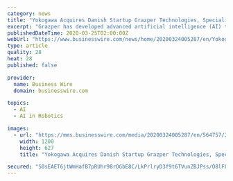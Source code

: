 ```yaml
---
category: news
title: "Yokogawa Acquires Danish Startup Grazper Technologies, Specialists in AI for Image Analytics"
excerpt: "Grazper has developed advanced artificial intelligence (AI) technologies for analyzing images, and Yokogawa aims to leverage these technologies within its various existing businesses and to develop new industrial AI solutions. Recent advances in deep learning and related technologies have enabled the practical application of AI in industry ..."
publishedDateTime: 2020-03-25T02:00:00Z
webUrl: "https://www.businesswire.com/news/home/20200324005287/en/Yokogawa-Acquires-Danish-Startup-Grazper-Technologies-Specialists"
type: article
quality: 28
heat: 28
published: false

provider:
  name: Business Wire
  domain: businesswire.com

topics:
  - AI
  - AI in Robotics

images:
  - url: "https://mms.businesswire.com/media/20200324005287/en/564757/23/Logo_YB1.jpg"
    width: 1200
    height: 627
    title: "Yokogawa Acquires Danish Startup Grazper Technologies, Specialists in AI for Image Analytics"

secured: "S0sEAET6jtWmHafB7pRUhr98rOGbE8C/LkPrlryD3f9t6TVunZBJPss/O8lFLeywsdXHcTsqKGm8+b4v/b25bY7MCfv6zD//gipGv8MmrW86mrux+uvhWCiJKV1tSBxhPZQcBMMTQIqWrJEBCL1NOZXTPImDvp/YvR0bGPQ7EfJEGC8MNDlXusMDXTiSbfQXVqI2sjmNwfHi7+UnL+R/gVq1VwOfcOBTElDga73p0ooAWff0Hu43cawtoOYwNtW/ArX4o0aPgHFlW7DCrVjMG5+SxjMWXF3v9SvbFnfyuuI2cDNuPnfTWdZvjEbchIDzKOgu7rZcCoLeMq5Be2ceVL+5aoZigooZNeTHFwIDu9cjcfb5aK6O5T3L9t2Vz3zM0LMwhd1toJJCexUj1QbSjmmjApy76JtBYHNGep6QJXU8KCFNiIXfqAV5zDOeOPlso1VdIE0ENvqJwTHgF61Hyv4YuLQP2GHvp3r9zR0UlTk=;LZSE2s+wsrhptFaJDm6+sw=="
---
```


